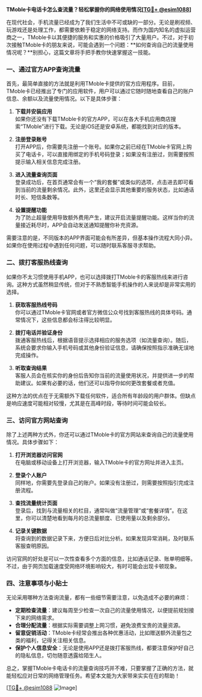 **TMoble卡电话卡怎么查流量？轻松掌握你的网络使用情况[[TG💪+ @esim1088](https://t.me/s/esim1088)]**

在现代社会，手机流量已经成为了我们生活中不可或缺的一部分。无论是刷视频、玩游戏还是处理工作，都需要依赖于稳定的网络支持。而作为国内知名的虚拟运营商之一，TMoble卡以其便捷的服务和实惠的价格吸引了大量用户。不过，对于初次接触TMoble卡的朋友来说，可能会遇到一个问题：**如何查询自己的流量使用情况呢？**别担心，这篇文章将手把手教你快速掌握这一技能。

### 一、通过官方APP查询流量

首先，最简单直接的方法就是利用TMoble卡提供的官方应用程序。目前，TMoble卡已经推出了专门的应用软件，用户可以通过它随时随地查看自己的账户信息、余额以及流量使用情况。以下是具体步骤：

1. **下载并安装应用**  
   如果你还没有下载TMoble卡的官方APP，可以在各大手机应用商店搜索“TMoble”进行下载。无论是iOS还是安卓系统，都能找到对应的版本。

2. **注册登录账号**  
   打开APP后，你需要先注册一个账号。如果你之前已经在TMoble卡官网上购买了电话卡，可以直接用绑定的手机号码登录；如果没有注册过，则需要按照提示输入相关信息完成注册。

3. **进入流量查询页面**  
   登录成功后，在首页通常会有一个“我的套餐”或类似的选项，点击进去即可看到当前的流量剩余情况。此外，这里还会显示其他重要的服务状态，比如通话时长、短信条数等。

4. **设置提醒功能**  
   为了防止超量使用导致额外费用产生，建议开启流量提醒功能。这样当你的流量接近耗尽时，APP会自动发送通知提醒你补充资源。

需要注意的是，不同版本的APP界面可能会有所差异，但基本操作流程大同小异。如果你在使用过程中遇到任何问题，可以随时联系客服寻求帮助。

### 二、拨打客服热线查询

如果你不太习惯使用手机APP，也可以选择拨打TMoble卡的客服热线来进行咨询。这种方式虽然稍显传统，但对于不熟悉智能手机操作的人来说却是非常实用的选择。

1. **获取客服热线号码**  
   你可以通过TMoble卡官网或者官方微信公众号找到客服热线的具体号码。通常情况下，这些信息都会标注得比较明显。

2. **拨打电话并验证身份**  
   拨通客服热线后，根据语音提示选择相应的服务选项（如流量查询）。随后，系统会要求你输入手机号码或其他身份验证信息，请确保按照指示准确无误地完成操作。

3. **听取查询结果**  
   客服人员会在核实你的身份后告知你当前的流量使用状况，并提供进一步的帮助建议。如果有必要的话，他们还可以指导你如何更改套餐或者充值。

这种方法的优点在于无需额外下载任何软件，适合所有年龄段的用户群体。但缺点是响应速度可能相对较慢，尤其是在高峰时段，等待时间可能会较长。

### 三、访问官方网站查询

除了上述两种方式外，你还可以通过TMoble卡的官方网站来查询自己的流量使用情况。具体步骤如下：

1. **打开浏览器访问官网**  
   在电脑或移动设备上打开浏览器，输入TMoble卡的官方网址并进入主页。

2. **登录个人账户**  
   同样地，你需要先登录自己的账户。如果没有注册过，则需要按照指引完成注册流程。

3. **查找流量统计页面**  
   登录后，找到与流量相关的栏目，通常叫做“流量管理”或“套餐详情”。在这里，你可以清楚地看到每月的总流量额度、已使用量以及剩余部分。

4. **记录关键数据**  
   将查询到的数据记录下来，方便日后对比分析。如果发现异常消耗，及时联系客服查明原因。

访问官网的好处是可以一次性查看多个方面的信息，比如通话记录、账单明细等。不过，由于网页加载速度受网络环境影响较大，有时可能会出现卡顿现象。

### 四、注意事项与小贴士

无论采用哪种方法查询流量，都有一些细节需要注意，以免造成不必要的麻烦：

- **定期检查流量**：建议每周至少检查一次自己的流量使用情况，以便提前规划接下来的网络需求。
- **合理分配流量**：根据实际需要调整上网习惯，避免浪费宝贵的流量资源。
- **留意促销活动**：TMoble卡经常会推出各种优惠活动，比如赠送额外流量包之类的福利，记得关注相关信息。
- **保护个人信息安全**：无论是使用APP还是拨打客服热线，都要注意保护好自己的隐私信息，切勿随意透露给陌生人。

总之，掌握TMoble卡电话卡的流量查询技巧并不难，只要掌握了正确的方法，就能轻松应对日常的网络管理任务。希望本文能为大家带来实实在在的帮助！

[[TG💪+ @esim1088](https://t.me/s/esim1088) ![Image](https://i.postimg.cc/4NQfJmqS/Snipaste-2025-05-13-00-14-12.png)]